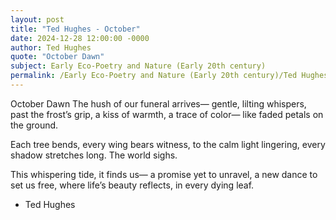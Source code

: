 ```yaml
---
layout: post
title: "Ted Hughes - October"
date: 2024-12-28 12:00:00 -0000
author: Ted Hughes
quote: "October Dawn"
subject: Early Eco-Poetry and Nature (Early 20th century)
permalink: /Early Eco-Poetry and Nature (Early 20th century)/Ted Hughes/Ted Hughes - October
---
```


October Dawn
The hush of our funeral
arrives—
gentle, lilting whispers,
past the frost’s grip,
a kiss of warmth, a trace of color—
like faded petals on the ground.

Each tree bends,
every wing bears witness,
to the calm light lingering,
every shadow stretches long.
The world sighs.

This whispering tide,
it finds us—
a promise yet to unravel,
a new dance to set us free,
where life’s beauty reflects,
in every dying leaf.

- Ted Hughes
